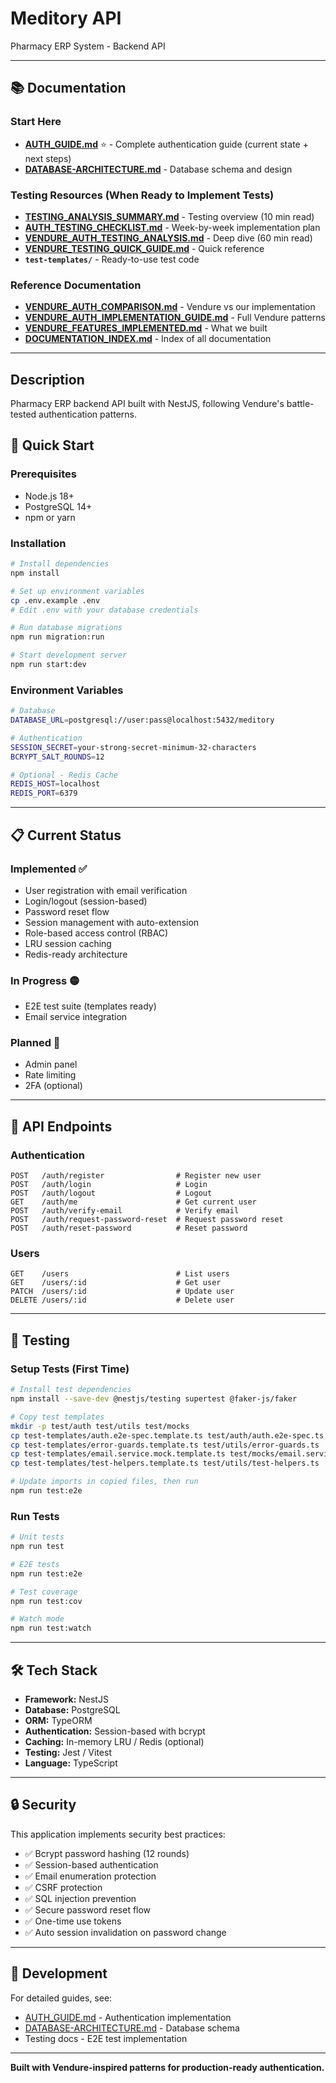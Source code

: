 # Meditory API

Pharmacy ERP System - Backend API

---

## 📚 Documentation

### Start Here
- **[AUTH_GUIDE.md](AUTH_GUIDE.md)** ⭐ - Complete authentication guide (current state + next steps)
- **[DATABASE-ARCHITECTURE.md](DATABASE-ARCHITECTURE.md)** - Database schema and design

### Testing Resources (When Ready to Implement Tests)
- **[TESTING_ANALYSIS_SUMMARY.md](TESTING_ANALYSIS_SUMMARY.md)** - Testing overview (10 min read)
- **[AUTH_TESTING_CHECKLIST.md](AUTH_TESTING_CHECKLIST.md)** - Week-by-week implementation plan
- **[VENDURE_AUTH_TESTING_ANALYSIS.md](VENDURE_AUTH_TESTING_ANALYSIS.md)** - Deep dive (60 min read)
- **[VENDURE_TESTING_QUICK_GUIDE.md](VENDURE_TESTING_QUICK_GUIDE.md)** - Quick reference
- **`test-templates/`** - Ready-to-use test code

### Reference Documentation
- **[VENDURE_AUTH_COMPARISON.md](VENDURE_AUTH_COMPARISON.md)** - Vendure vs our implementation
- **[VENDURE_AUTH_IMPLEMENTATION_GUIDE.md](VENDURE_AUTH_IMPLEMENTATION_GUIDE.md)** - Full Vendure patterns
- **[VENDURE_FEATURES_IMPLEMENTED.md](VENDURE_FEATURES_IMPLEMENTED.md)** - What we built
- **[DOCUMENTATION_INDEX.md](DOCUMENTATION_INDEX.md)** - Index of all documentation

---

## Description

Pharmacy ERP backend API built with NestJS, following Vendure's battle-tested authentication patterns.

## 🚀 Quick Start

### Prerequisites
- Node.js 18+
- PostgreSQL 14+
- npm or yarn

### Installation

```bash
# Install dependencies
npm install

# Set up environment variables
cp .env.example .env
# Edit .env with your database credentials

# Run database migrations
npm run migration:run

# Start development server
npm run start:dev
```

### Environment Variables

```bash
# Database
DATABASE_URL=postgresql://user:pass@localhost:5432/meditory

# Authentication
SESSION_SECRET=your-strong-secret-minimum-32-characters
BCRYPT_SALT_ROUNDS=12

# Optional - Redis Cache
REDIS_HOST=localhost
REDIS_PORT=6379
```

---

## 📋 Current Status

### Implemented ✅
- User registration with email verification
- Login/logout (session-based)
- Password reset flow
- Session management with auto-extension
- Role-based access control (RBAC)
- LRU session caching
- Redis-ready architecture

### In Progress 🟡
- E2E test suite (templates ready)
- Email service integration

### Planned 📅
- Admin panel
- Rate limiting
- 2FA (optional)

---

## 🔌 API Endpoints

### Authentication
```
POST   /auth/register                # Register new user
POST   /auth/login                   # Login
POST   /auth/logout                  # Logout
GET    /auth/me                      # Get current user
POST   /auth/verify-email            # Verify email
POST   /auth/request-password-reset  # Request password reset
POST   /auth/reset-password          # Reset password
```

### Users
```
GET    /users                        # List users
GET    /users/:id                    # Get user
PATCH  /users/:id                    # Update user
DELETE /users/:id                    # Delete user
```

---

## 🧪 Testing

### Setup Tests (First Time)

```bash
# Install test dependencies
npm install --save-dev @nestjs/testing supertest @faker-js/faker

# Copy test templates
mkdir -p test/auth test/utils test/mocks
cp test-templates/auth.e2e-spec.template.ts test/auth/auth.e2e-spec.ts
cp test-templates/error-guards.template.ts test/utils/error-guards.ts
cp test-templates/email.service.mock.template.ts test/mocks/email.service.mock.ts
cp test-templates/test-helpers.template.ts test/utils/test-helpers.ts

# Update imports in copied files, then run
npm run test:e2e
```

### Run Tests

```bash
# Unit tests
npm run test

# E2E tests
npm run test:e2e

# Test coverage
npm run test:cov

# Watch mode
npm run test:watch
```

---

## 🛠️ Tech Stack

- **Framework:** NestJS
- **Database:** PostgreSQL
- **ORM:** TypeORM
- **Authentication:** Session-based with bcrypt
- **Caching:** In-memory LRU / Redis (optional)
- **Testing:** Jest / Vitest
- **Language:** TypeScript

---

## 🔒 Security

This application implements security best practices:

- ✅ Bcrypt password hashing (12 rounds)
- ✅ Session-based authentication
- ✅ Email enumeration protection
- ✅ CSRF protection
- ✅ SQL injection prevention
- ✅ Secure password reset flow
- ✅ One-time use tokens
- ✅ Auto session invalidation on password change

---

## 📖 Development

For detailed guides, see:
- [AUTH_GUIDE.md](AUTH_GUIDE.md) - Authentication implementation
- [DATABASE-ARCHITECTURE.md](DATABASE-ARCHITECTURE.md) - Database schema
- Testing docs - E2E test implementation

---

**Built with Vendure-inspired patterns for production-ready authentication.**

